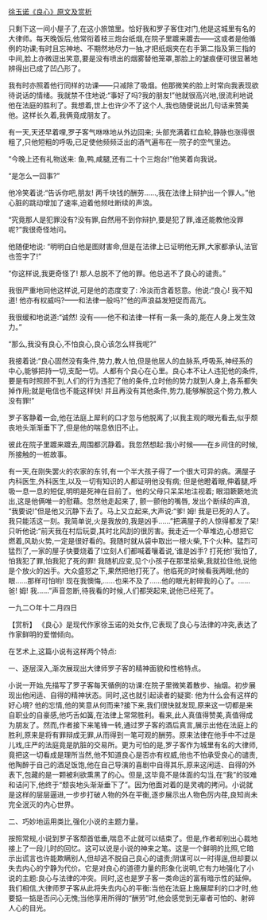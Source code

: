 [徐玉诺《良心》原文及赏析](https://www.vrrw.net/wx/15056.html)

只剩下这一间小屋子了,在这小旅馆里。恰好我和罗子客住对门,他是这城里有名的大律师。每天晚饭后,他常衔着枝三炮台纸烟,在院子里踱来踱去——这或者是他循例的功课;有时且忘神地、不期然地尽力一抽,才把纸烟夹在右手第二指及第三指的中间,脸上亦微逗出笑意,要是没有喷出的烟雾替他笼罩,那脸上的皱痕便可很显著地辨得出已成了凹凸形了。

我有时亦照着他行同样的功课——只减除了吸烟。他那微笑的脸上时常向我表现欲待说话的情绪。我就禁不住地说:“事好了吗?我的朋友!”他就很高兴地,很流利地说他在法庭的胜利了。我想着,世上也许少不了这个人,我也随便说出几句话来赞美他。这样长久着,我俩竟成朋友了。

有一天,天还早着哩,罗子客气咻咻地从外边回来; 头部充满着红血轮,静脉也涨得很粗了,只他短粗的呼吸,已足使他频频泛出的酒气遍布在一院子的空气里边。

“今晚上还有礼物送来: 鱼,鸭,咸腿,还有二十个三炮台!”他笑着向我说。

“是怎么一回事?”

他冷笑着说:“告诉你吧,朋友! 两千块钱的酬劳……,我在法律上辩护出一个罪人。”他心脏的跳动增加了速率,迫着他频吐断续的声浪。

“究竟那人是犯罪没有?没有罪,自然用不到你辩护,要是犯了罪,谁还能教他没罪呢?”我很奇怪地问。

他随便地说: “明明白白他是图财害命,但是在法律上已证明他无罪,大家都承认,法官也签字了!”

“你这样说,我更奇怪了! 那人总脱不了他的罪。他总逃不了良心的谴责。”

我很严重地同他这样说,可是他的态度变了: 冷淡而含着怒意。他说:“良心! 我不知道! 他亦有权威吗?——和法律一般吗?”他的声浪益发短促而高亢。

我很缓和地说道:“诚然! 没有——他不和法律一样有一条一条的,能在人身上发生效力。”

“那么,我没有良心,不怕良心,良心该怎么样我呢?”

我接着说:“良心固然没有条件,势力,教人怕,但是他居人的血脉系,呼吸系,神经系的中心,能够把持一切,支配一切。人都有个良心在心里。良心本不让人违犯他的条件,要是有时照顾不到,人们的行为违犯了他的条件,立时他的势力就到人身上,各系都失掉作用;就是电信也不能这样快! 并且再没有其他条件,势力,能够解脱这个势力,教人没有罪!”

罗子客静着一会,他在法庭上犀利的口才忽与他脱离了;以我主观的眼光看去,似乎颓丧地头渐渐垂下了,但是他的喘息依旧不止。

彼此在院子里踱来踱去,周围都沉静着。我忽然想起:我小时候——在乡间住的时候,所接触的一桩故事。

有一天,在刚失罢火的农家的东邻,有一个半大孩子得了一个很大可异的病。满屋子内科医生,外科医生,以及一切有知识的人都证明他没有病; 但是他瞪着眼,伸着腿,呼吸一息一息的短促,明明是死神在目前了。他的父母只呆呆地注视着; 眼泪簌簌地流出,这是他俩唯一的慰藉。忽然他走起来了, 颤一颤他的嘴唇, 发出个断续的声浪, “我要说!”但是他又沉静下去了。马上又立起来,大声说:“爹! 姆! 我是已死的人了。我只能活这一刻。我简单说,火是我放的,我是凶手……”把满屋子的人惊得都发了呆! 只听他说:“前天我在村后玩耍,其时北风刮的很厉害。我走近一个草堆边,心想把它燃着,风助火势,一定是很好看的。我随时就从袋中取出一根火柴,下个火种。猛烈可猛烈了,一家的屋子快要烧着了!立刻人们都喊着嚷着说,‘谁是凶手? 打死他!’我怕了,怕我犯了罪,怕我犯了死的罪! 我随机应变,见个小孩子在那里拾柴,我就拉住他,说他是个放火的凶手。大众盛怒之下,果然把他打死了。他临死的时候看我两眼;他的眼……那样可怕哟! 现在我懊悔,……也来不及了……他的眼光射碎我的心了。……爸! 姆! 我……”声音忽断,待我看的时候,人们都哭起来,说他已经死了。

一九二○年十二月四日



【赏析】 《良心》是现代作家徐玉诺的处女作,它表现了良心与法律的冲突,表达了作家鲜明的爱憎倾向。

在艺术上,这篇小说有这样两个特点:

一、逐层深入,渐次展现出大律师罗子客的精神面貌和性格特点。

小说一开始,先描写了罗子客每天循例的功课:在院子里微笑着散步、抽烟。初步展现出他闲适、自得的精神状态。同时,这也就引起读者的疑窦: 他为什么会有这样的好心境? 他的忘情,他的笑意从何而来?接下来,我们很快就发现,原来这一切都是来自职业的自豪感,他巧舌如簧,在法律上常常胜利。看来,此人真值得赞美,真值得成为朋友了。然而,作者接下来笔锋一转,通过罗子客的酒后真言,展示出他在法庭上的胜利,原来是将有罪辩成无罪,从而得到一笔可观的酬劳。原来法律在他手中不过是儿戏,庄严的法庭竟是肮脏的交易所。更为可怕的是,罗子客作为城里有名的大律师,竟把这一切看成是理所当然,他不知道良心是否亦有权威,他也不怕承受良心的谴责,他陶醉于自己的酒足饭饱,他在自己导演的喜剧中自得其乐,原来这闲适、自得的外表下,包藏的是一颗被利欲熏黑了的心。但是,这毕竟不是体面的勾当,在“我”的驳难和诘问下,他终于“颓丧地头渐渐垂下了”。因为他面对着的是灵魂的拷问。小说就是这样的层层逼进,一步步打破人物的外在平衡,逐步展示出人物色厉内荏,良知尚未完全泯灭的内心世界。

二、巧妙地运用类比,强化小说的主题力量。

按照常规,小说到罗子客颓首低垂,喘息不止就可以结束了。但是,作者却别出心裁地接上了一段儿时的回忆。这可以说是小说的神来之笔。这是一个鲜明的比照,它暗示出谎言也许能欺瞒别人,但却逃不脱自己良心的谴责;阴谋可以一时得逞,但却要以失去内心的宁静为代价。它是对良心的道德力量的形象化说明,它有力地强化了小说的主题:良心与法律的冲突。同时,这也是罗子客一类命运的富有暗示性的延伸。我们相信,大律师罗子客从此将失去内心的平衡:当他在法庭上施展犀利的口才时,他要掂一掂是否问心无愧;当他享用所得的“酬劳”时,他会感觉到无辜者可怕的、射碎人心的目光。

